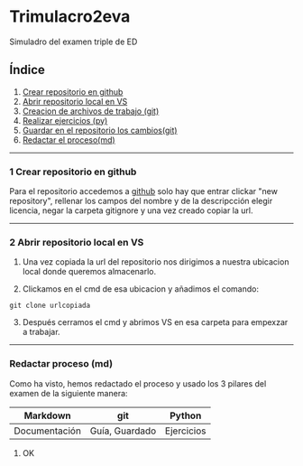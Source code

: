 # Trimulacro2eva
Simuladro del examen triple de ED

## Índice

1. [Crear repositorio en github](#punto1)
2. [Abrir repositorio local en VS](#punto2)
3. [Creacion de archivos de trabajo (git)](#punto3)
4. [Realizar ejercicios (py)](#punto4)
5. [Guardar en el repositorio los cambios(git)](#punto5)
6. [Redactar el proceso(md)](#punto6)
---
<div id="punto1">
</div>

### 1 Crear repositorio en github

Para el repositorio accedemos a  [github](https://github.com) solo hay que entrar clickar "new repository", rellenar los campos del nombre y de la descripcción elegir licencia, negar la carpeta gitignore y una vez creado copiar la url.

---
<div id="punto2">
</div>

### 2 Abrir repositorio local en VS

1. Una vez copiada la url del repositorio nos dirigimos a nuestra ubicacion local donde queremos almacenarlo.

2. Clickamos en el cmd de esa ubicacion y añadimos el comando:

 ```
 git clone urlcopiada

```
3. Después cerramos el cmd y abrimos VS en esa carpeta para empexzar a trabajar.

---

<div id="punto6">
</div>

### Redactar proceso (md)

Como ha visto, hemos redactado el proceso y usado los 3 pilares del examen de la siguiente manera:


|   Markdown     |     git        |   Python    |
|----------------|----------------|-------------|
|Documentación   | Guía, Guardado | Ejercicios  |

1. OK